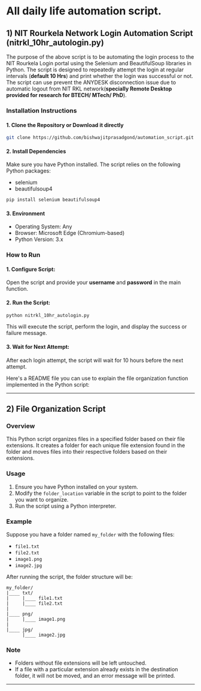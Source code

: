 # All daily life automation script.
## 1) NIT Rourkela Network Login Automation Script (nitrkl_10hr_autologin.py)
The purpose of the above script is to be automating the login process to the NIT Rourkela Login portal using the Selenium and BeautifulSoup libraries in Python. The script is designed to repeatedly attempt the login at regular intervals (__default 10 Hrs__) and print whether the login was successful or not. The script can use prevent the ANYDESK disconnection issue due to automatic logout from NIT RKL network(__specially Remote Desktop provided for research for BTECH/ MTech/ PhD__).
### Installation Instructions

#### 1. Clone the Repository or Download it directly
```bash
git clone https://github.com/bishwajitprasadgond/automation_script.git
```
#### 2. Install Dependencies
Make sure you have Python installed. The script relies on the following Python packages:

- selenium
- beautifulsoup4
```bash
pip install selenium beautifulsoup4
```

#### 3. Environment
- Operating System: Any
- Browser: Microsoft Edge (Chromium-based)
- Python Version: 3.x
  
###  How to Run
#### 1. Configure Script:
Open the script and provide your __username__ and __password__ in the main function.
#### 2. Run the Script:
```bash
python nitrkl_10hr_autologin.py
```
This will execute the script, perform the login, and display the success or failure message.

#### 3. Wait for Next Attempt:
After each login attempt, the script will wait for 10 hours before the next attempt.

Here's a README file you can use to explain the file organization function implemented in the Python script:

---

## 2) File Organization Script

### Overview

This Python script organizes files in a specified folder based on their file extensions. It creates a folder for each unique file extension found in the folder and moves files into their respective folders based on their extensions.

### Usage

1. Ensure you have Python installed on your system.
2. Modify the `folder_location` variable in the script to point to the folder you want to organize.
3. Run the script using a Python interpreter.

### Example

Suppose you have a folder named `my_folder` with the following files:

- `file1.txt`
- `file2.txt`
- `image1.png`
- `image2.jpg`

After running the script, the folder structure will be:

```
my_folder/
|____ txt/
|     |____ file1.txt
|     |____ file2.txt
|
|____ png/
|     |____ image1.png
|
|____ jpg/
      |____ image2.jpg
```

### Note

- Folders without file extensions will be left untouched.
- If a file with a particular extension already exists in the destination folder, it will not be moved, and an error message will be printed.

---


